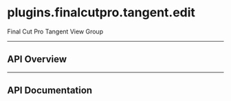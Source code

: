 # plugins.finalcutpro.tangent.edit

Final Cut Pro Tangent View Group

---

## API Overview

---

## API Documentation

